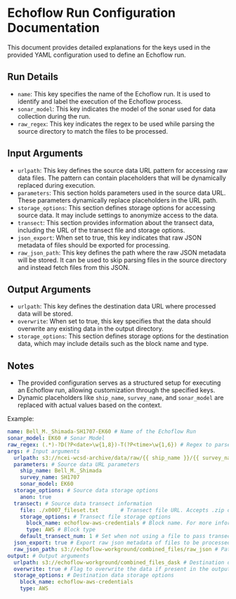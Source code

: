 # Echoflow Run Configuration Documentation

This document provides detailed explanations for the keys used in the provided YAML configuration used to define an Echoflow run.

## Run Details

- `name`: This key specifies the name of the Echoflow run. It is used to identify and label the execution of the Echoflow process.
- `sonar_model`: This key indicates the model of the sonar used for data collection during the run.
- `raw_regex`: This key indicates the regex to be used while parsing the source directory to match the files to be processed.

## Input Arguments

- `urlpath`: This key defines the source data URL pattern for accessing raw data files. The pattern can contain placeholders that will be dynamically replaced during execution.
- `parameters`: This section holds parameters used in the source data URL. These parameters dynamically replace placeholders in the URL path.
- `storage_options`: This section defines storage options for accessing source data. It may include settings to anonymize access to the data.
- `transect`: This section provides information about the transect data, including the URL of the transect file and storage options.
- `json_export`: When set to true, this key indicates that raw JSON metadata of files should be exported for processing.
- `raw_json_path`: This key defines the path where the raw JSON metadata will be stored. It can be used to skip parsing files in the source directory and instead fetch files from this JSON.

## Output Arguments

- `urlpath`: This key defines the destination data URL where processed data will be stored.
- `overwrite`: When set to true, this key specifies that the data should overwrite any existing data in the output directory.
- `storage_options`: This section defines storage options for the destination data, which may include details such as the block name and type.

## Notes

- The provided configuration serves as a structured setup for executing an Echoflow run, allowing customization through the specified keys.
- Dynamic placeholders like `ship_name`, `survey_name`, and `sonar_model` are replaced with actual values based on the context.

Example:

```yaml
name: Bell_M._Shimada-SH1707-EK60 # Name of the Echoflow Run
sonar_model: EK60 # Sonar Model
raw_regex: (.*)-?D(?P<date>\w{1,8})-T(?P<time>\w{1,6}) # Regex to parse the filenames
args: # Input arguments
  urlpath: s3://ncei-wcsd-archive/data/raw/{{ ship_name }}/{{ survey_name }}/{{ sonar_model }}/*.raw # Source data URL
  parameters: # Source data URL parameters
    ship_name: Bell_M._Shimada
    survey_name: SH1707
    sonar_model: EK60
  storage_options: # Source data storage options
    anon: true
  transect: # Source data transect information
    file: ./x0007_fileset.txt       # Transect file URL. Accepts .zip or .txt file
    storage_options: # Transect file storage options
      block_name: echoflow-aws-credentials # Block name. For more information on Blocks refer blocks.md
      type: AWS # Block type 
    default_transect_num: 1 # Set when not using a file to pass transect information
  json_export: true # Export raw json metadata of files to be processed
  raw_json_path: s3://echoflow-workground/combined_files/raw_json # Path to store the raw json metadata. Can also work to skip the process of parsing the files at source directory and fetch files present in this json instead.
output: # Output arguments
  urlpath: s3://echoflow-workground/combined_files_dask # Destination data URL parameters
  overwrite: true # Flag to overwrite the data if present in the output directory
  storage_options: # Destination data storage options
    block_name: echoflow-aws-credentials
    type: AWS
```
